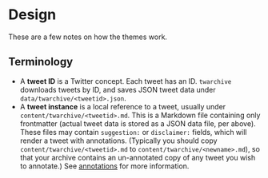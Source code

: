 # Design

These are a few notes on how the themes work.

## Terminology

* A **tweet ID** is a Twitter concept. Each tweet has an ID.
  `twarchive` downloads tweets by ID,
  and saves JSON tweet data under `data/twarchive/<tweetid>.json`.
* A **tweet instance** is a local reference to a tweet, usually under `content/twarchive/<tweetid>.md`.
  This is a Markdown file containing only frontmatter
  (actual tweet data is stored as a JSON data file, per above).
  These files may contain `suggestion:` or `disclaimer:` fields,
  which will render a tweet with annotations.
  (Typically you should copy `content/twarchive/<tweetid>.md` to `content/twarchive/<newname>.md`),
  so that your archive contains an un-annotated copy of any tweet you wish to annotate.)
  See [annotations](./annotations.md) for more information.
